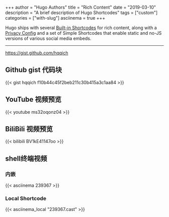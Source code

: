 +++
author = "Hugo Authors"
title = "Rich Content"
date = "2019-03-10"
description = "A brief description of Hugo Shortcodes"
tags = ["custom"]
categories = ["with-slug"]
asciinema = true
+++

Hugo ships with several [Built-in Shortcodes](https://gohugo.io/content-management/shortcodes/#use-hugos-built-in-shortcodes) for rich content, along with a [Privacy Config](https://gohugo.io/about/hugo-and-gdpr/) and a set of Simple Shortcodes that enable static and no-JS versions of various social media embeds.
<!--more-->

---

https://gist.github.com/hqqich

## Github gist 代码块

{{< gist hqqich f10b44c45f2beb211c30b415a3c1aa84 >}}

## YouTube 视频预览

{{< youtube ms32oqonz04 >}}


## BiliBili 视频预览

{{< bilibili BV1kE41147oo >}}

## shell终端视频

### 内嵌

{{< asciinema 239367 >}}

### Local Shortcode

{{< asciinema_local "239367.cast" >}}
